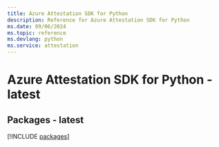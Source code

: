 ```yaml
---
title: Azure Attestation SDK for Python
description: Reference for Azure Attestation SDK for Python
ms.date: 09/06/2024
ms.topic: reference
ms.devlang: python
ms.service: attestation
---
```

# Azure Attestation SDK for Python - latest
## Packages - latest
[!INCLUDE [packages](attestation-index.md)]